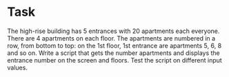 # Task
 The high-rise building has 5 entrances with 20 apartments each everyone. There are 4 apartments on each floor. The apartments are numbered in a row, from bottom to top: 
on the 1st floor, 1st entrance are apartments 5, 6, 8 and so on. 
Write a script that gets the number apartments and displays the entrance number on the screen and floors.
Test the script on different input values.
